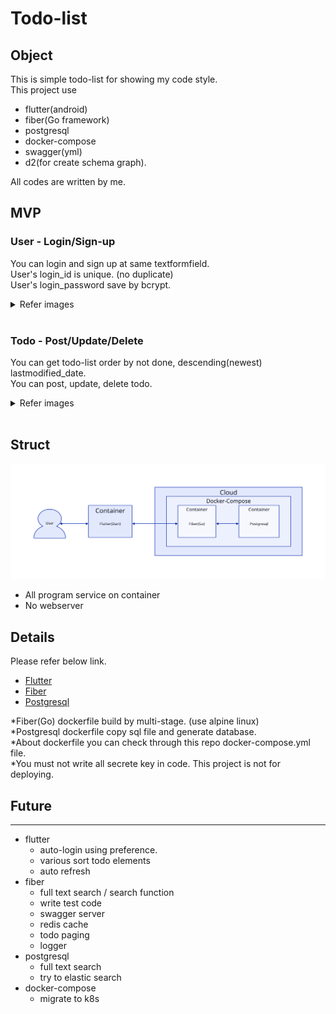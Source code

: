 # Todo-list
## Object
This is simple todo-list for showing my code style.   
This project use   
- flutter(android)
- fiber(Go framework)
- postgresql
- docker-compose
- swagger(yml)
- d2(for create schema graph).
  
All codes are written by me.

## MVP
### User - Login/Sign-up
You can login and sign up at same textformfield.   
User's login_id is unique. (no duplicate)   
User's login_password save by bcrypt.
<details>
<summary>Refer images</summary>

<image src="./assets/login.png" width=300>
<image src="./assets/login-wrong.png" width=300>
<image src="./assets/login-signup.png" width=300>
<image src="./assets/login-signup-wrong.png" width=300>
</details>
<br>

### Todo - Post/Update/Delete
You can get todo-list order by not done, descending(newest) lastmodified_date.   
You can post, update, delete todo.

<details>
<summary>Refer images</summary>

<image src="./assets/home-post.png" width=300>
<image src="./assets/home-update-delete.png" width=300>
</details>
<br>

## Struct
![structure](./assets/struct.svg)

* All program service on container
* No webserver

## Details
Please refer below link.   
- [Flutter](./flutter/README.md)
- [Fiber](./bygo/README.md)
- [Postgresql](./postgresql/README.md)


*Fiber(Go) dockerfile build by multi-stage. (use alpine linux)   
*Postgresql dockerfile copy sql file and generate database.   
*About dockerfile you can check through this repo docker-compose.yml file.   
*You must not write all secrete key in code. This project is not for deploying.


## Future
---
- flutter
  - auto-login using preference.
  - various sort todo elements
  - auto refresh
- fiber
  - full text search / search function
  - write test code
  - swagger server
  - redis cache
  - todo paging
  - logger
- postgresql
  - full text search
  - try to elastic search
- docker-compose
  - migrate to k8s